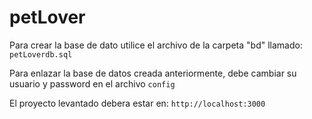 # petLover

Para crear la base de dato utilice el archivo de la carpeta "bd" llamado: `petLoverdb.sql`

Para enlazar la base de datos creada anteriormente, debe cambiar su usuario y password en el archivo `config`

El proyecto levantado debera estar en: `http://localhost:3000`

